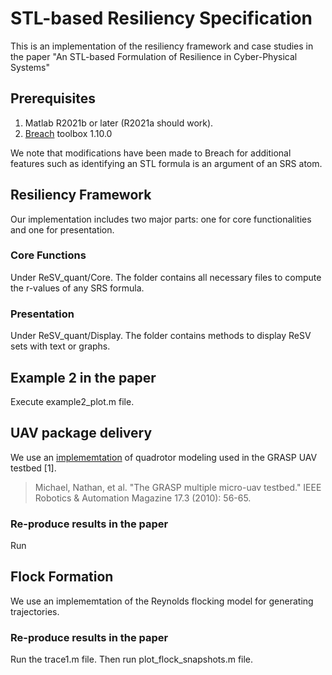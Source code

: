 # STL-based Resiliency Specification

This is an implementation of the resiliency framework and case studies in the paper "An STL-based Formulation of Resilience in Cyber-Physical Systems"


## Prerequisites

1. Matlab R2021b or later (R2021a should work).
2. [Breach](https://github.com/decyphir/breach) toolbox 1.10.0

We note that modifications have been made to Breach for additional features such as identifying an STL formula is an argument of an SRS atom.

## Resiliency Framework

Our implementation includes two major parts: one for core functionalities and one for presentation.

### Core Functions

Under ReSV_quant/Core. The folder contains all necessary files to compute the r-values of any SRS formula.

### Presentation

Under ReSV_quant/Display. The folder contains methods to display ReSV sets with text or graphs.

## Example 2 in the paper

Execute example2_plot.m file.

## UAV package delivery

We use an [implememtation](https://github.com/yrlu/quadrotor) of quadrotor modeling used in the GRASP UAV testbed [1].

> Michael, Nathan, et al. "The GRASP multiple micro-uav testbed." IEEE Robotics & Automation Magazine 17.3 (2010): 56-65. 

### Re-produce results in the paper

Run 

## Flock Formation

We use an implememtation of the Reynolds flocking model for generating trajectories. 

### Re-produce results in the paper

Run the trace1.m file. Then run plot_flock_snapshots.m file.
